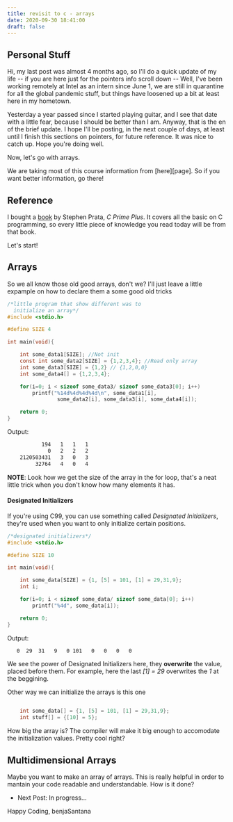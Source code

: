 ```yaml
---
title: revisit to c - arrays
date: 2020-09-30 18:41:00
draft: false
---
```


## Personal Stuff

Hi, my last post was almost 4 months ago, so I'll do a quick update of my
life -- if you are here just for the pointers info scroll down --
Well, I've been working remotely at Intel as an intern since June 1,
we are still in quarantine for all the global pandemic stuff, but things
have loosened up a bit at least here in my hometown.

Yesterday a year passed since I started playing guitar, and I see that date
with a little fear, because I should be better than I am.
Anyway, that is the en of the brief update. I hope I'll be posting,
in the next couple of days, at least until I finish this sections on
pointers, for future reference. It was nice to catch up. Hope you're
doing well.

Now, let's go with arrays.

We are taking most of this course information from [here][page]. So
if you want better information, go there!

## Reference

I bought a [book][book] by Stephen Prata, _C Prime Plus_. It covers
all the basic on C programming, so every little piece of knowledge you
read today will be from that book.

Let's start!

## Arrays

So we all know those old good arrays, don't we? I'll just leave a
little expample on how to declare them a some good old tricks

```c
/*little program that show different was to
  initialize an array*/
#include <stdio.h>

#define SIZE 4

int main(void){

    int some_data1[SIZE]; //Not init
    const int some_data2[SIZE] = {1,2,3,4}; //Read only array
    int some_data3[SIZE] = {1,2} // {1,2,0,0}
    int some_data4[] = {1,2,3,4};

    for(i=0; i < sizeof some_data3/ sizeof some_data3[0]; i++)
        printf("%14d%4d%4d%4d\n", some_data1[i],
                some_data2[i], some_data3[i], some_data4[i]);

    return 0;
}
```
Output:

```bash
           194   1   1   1
             0   2   2   2
    2120503431   3   0   3
         32764   4   0   4
```

__NOTE__: Look how we get the size of the array in the for loop,
that's a neat little trick when you don't know how many elements it has.

#### Designated Initializers

If you're using C99, you can use something called _Designated
Initializers_, they're used when you want to only initialize
certain positions.

```c
/*designated initializers*/
#include <stdio.h>

#define SIZE 10

int main(void){

    int some_data[SIZE] = {1, [5] = 101, [1] = 29,31,9};
    int i;

    for(i=0; i < sizeof some_data/ sizeof some_data[0]; i++)
        printf("%4d", some_data[i]);

    return 0;
}

```
Output:

```bash
   0  29  31   9   0 101   0   0   0   0
```
We see the power of Designated Initializers here, they __overwrite__
the value, placed before them. For example, here the last _[1] =
29_ overwrites the _1_ at the beggining.

Other way we can initialize the arrays is this one
```c

    int some_data[] = {1, [5] = 101, [1] = 29,31,9};
    int stuff[] = {[10] = 5};

```
How big the array is? The compiler will make it big enough to accomodate
the initialization values. Pretty cool right?

## Multidimensional Arrays

Maybe you want to make an array of arrays. This is really helpful in
order to mantain your code readable and understandable. How is it done?

* Next Post: In progress...

Happy Coding,
benjaSantana

[book]: https://www.amazon.com/Primer-Plus-6th-Developers-Library/dp/0321928423
